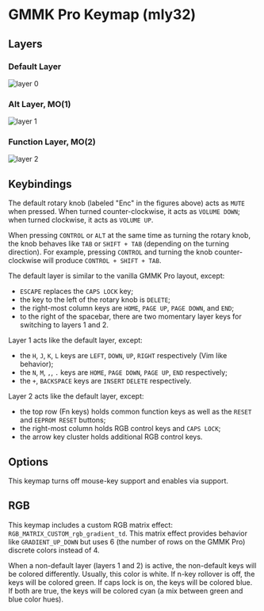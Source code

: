 # GMMK Pro Keymap (mly32)

<!-- imgur album: https://imgur.com/a/Alj4Ncr -->

## Layers

### Default Layer

![layer 0](https://i.imgur.com/3JhzMr0.png)

### Alt Layer, MO(1)

![layer 1](https://i.imgur.com/q4jGy1j.png)

### Function Layer, MO(2)

![layer 2](https://i.imgur.com/eS2cju5.png)

## Keybindings

The default rotary knob (labeled "Enc" in the figures above) acts as `MUTE` when
pressed. When turned counter-clockwise, it acts as `VOLUME DOWN`; when turned
clockwise, it acts as `VOLUME UP`.

When pressing `CONTROL` or `ALT` at the same time as turning the rotary knob,
the knob behaves like `TAB` or `SHIFT + TAB` (depending on the turning
direction). For example, pressing `CONTROL` and turning the knob
counter-clockwise will produce `CONTROL + SHIFT + TAB`.

The default layer is similar to the vanilla GMMK Pro layout, except:

- `ESCAPE` replaces the `CAPS LOCK` key;
- the key to the left of the rotary knob is `DELETE`;
- the right-most column keys are `HOME`, `PAGE UP`, `PAGE DOWN`, and `END`;
- to the right of the spacebar, there are two momentary layer keys for switching
  to layers 1 and 2.

Layer 1 acts like the default layer, except:

- the `H`, `J`, `K`, `L` keys are `LEFT`, `DOWN`, `UP`, `RIGHT` respectively
  (Vim like behavior);
- the `N`, `M`, `,`, `.` keys are `HOME`, `PAGE DOWN`, `PAGE UP`, `END`
  respectively;
- the `+`, `BACKSPACE` keys are `INSERT` `DELETE` respectively.

Layer 2 acts like the default layer, except:

- the top row (Fn keys) holds common function keys as well as the `RESET` and
  `EEPROM RESET` buttons;
- the right-most column holds RGB control keys and `CAPS LOCK`;
- the arrow key cluster holds additional RGB control keys.

## Options

This keymap turns off mouse-key support and enables via support.

## RGB

This keymap includes a custom RGB matrix effect:
`RGB_MATRIX_CUSTOM_rgb_gradient_td`. This matrix effect provides behavior like
`GRADIENT_UP_DOWN` but uses 6 (the number of rows on the GMMK Pro) discrete
colors instead of 4.

When a non-default layer (layers 1 and 2) is active, the non-default keys will
be colored differently. Usually, this color is white. If n-key rollover is off,
the keys will be colored green. If caps lock is on, the keys will be colored
blue. If both are true, the keys will be colored cyan (a mix between green and
blue color hues).
